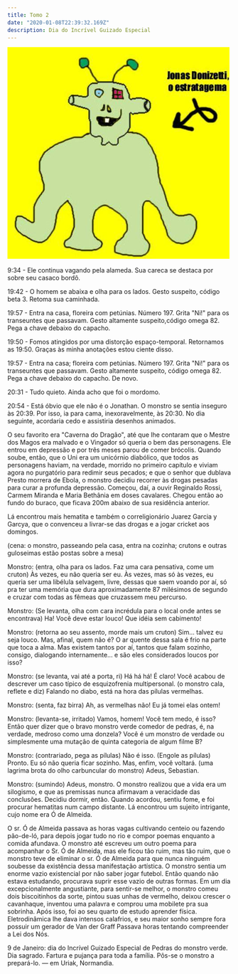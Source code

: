 ```yaml
---
title: Tomo 2
date: "2020-01-08T22:39:32.169Z"
description: Dia do Incrível Guizado Especial
---
```


![Jonas Donizete, o estratagema](../../assets/jd.jpg)

9:34 - Ele continua vagando pela alameda. Sua careca se destaca por sobre seu casaco bordô.

19:42 - O homem se abaixa e olha para os lados. Gesto suspeito, código beta 3. Retoma sua caminhada.

19:57 - Entra na casa, floreira com petúnias. Número 197. Grita "Ni!" para os transeuntes que passavam. Gesto altamente suspeito,código omega 82. Pega a chave debaixo do capacho.

19:50 - Fomos atingidos por uma distorção espaço-temporal. Retornamos as 19:50. Graças às minha anotações estou ciente disso.

19:57 - Entra na casa; floreira com petúnias. Número 197. Grita "Ni!" para os transeuntes que passavam. Gesto altamente suspeito, código omega 82. Pega a chave debaixo do capacho. De novo.

20:31 - Tudo quieto. Ainda acho que foi o mordomo.

20:54 - Está óbvio que ele não é o Jonathan.
O monstro se sentia inseguro às 20:39. Por isso, ia para cama, inexoravelmente, às 20:30. No dia seguinte, acordaria cedo e assistiria desenhos animados.

O seu favorito era "Caverna do Dragão", até que lhe contaram que o Mestre dos Magos era malvado e o Vingador só queria o bem das personagens. Ele entrou em depressão e por três meses parou de comer brócolis. Quando soube, então, que o Uni era um unicórnio diabólico, que todos as personagens haviam, na verdade, morrido no primeiro capítulo e viviam agora no purgatório para redimir seus pecados; e que o senhor que dublava Presto morrera de Ebola, o monstro decidiu recorrer às drogas pesadas para curar a profunda depressão. Começou, daí, a ouvir Reginaldo Rossi, Carmem Miranda e Maria Bethânia em doses cavalares. Chegou então ao fundo do buraco, que ficava 200m abaixo de sua residência anterior.

Lá encontrou mais hematita e também o correligionário Juarez Garcia y Garcya, que o convenceu a livrar-se das drogas e a jogar cricket aos domingos.

(cena: o monstro, passeando pela casa, entra na cozinha; crutons e outras guloseimas estão postas sobre a mesa)

Monstro: (entra, olha para os lados. Faz uma cara pensativa, come um cruton) Às vezes, eu não queria ser eu. Às vezes, mas só às vezes, eu queria ser uma libélula selvagem, livre, dessas que saem voando por aí, só pra ter uma memória que dura aproximadamente 87 milésimos de segundo e cruzar com todas as fêmeas que cruzassem meu percurso.

Monstro: (Se levanta, olha com cara incrédula para o local onde antes se encontrava) Ha! Você deve estar louco! Que idéia sem cabimento!

Monstro: (retorna ao seu assento, morde mais um cruton) Sim... talvez eu seja louco. Mas, afinal, quem não é? O ar quente dessa sala é frio na parte que toca a alma. Mas existem tantos por aí, tantos que falam sozinho, consigo, dialogando internamente... e são eles considerados loucos por isso?

Monstro: (se levanta, vai até a porta, ri) Há há há! É claro! Você acabou de descrever um caso típico de esquizofrenia multipersonal.
(o monstro cala, reflete e diz)
Falando no diabo, está na hora das pílulas vermelhas.

Monstro: (senta, faz birra) Ah, as vermelhas não! Eu já tomei elas ontem!

Monstro: (levanta-se, irritado) Vamos, homem! Você tem medo, é isso? Então quer dizer que o bravo monstro verde comedor de pedras, é, na verdade, medroso como uma donzela? Você é um monstro de verdade ou simplesmente uma mutação de quinta categoria de algum filme B?

Monstro: (contrariado, pega as pílulas) Não é isso. (Engole as pílulas) Pronto. Eu só não queria ficar sozinho. Mas, enfim, você voltará.
(uma lagrima brota do olho carbuncular do monstro) Adeus, Sebastian.

Monstro: (sumindo) Adeus, monstro.
O monstro realizou que a vida era um silogismo, e que as premissas nunca afirmavam a veracidade das conclusões. Decidiu dormir, então.
Quando acordou, sentiu fome, e foi procurar hematitas num campo distante. Lá encontrou um sujeito intrigante, cujo nome era Ó de Almeida.

O sr. Ó de Almeida passava as horas vagas cultivando centeio ou fazendo pão-de-ló, para depois jogar tudo no rio e compor poemas enquanto a comida afundava. O monstro até escreveu um outro poema para acompanhar o Sr. Ó de Almeida, mas ele ficou tão ruim, mas tão ruim, que o monstro teve de eliminar o sr. Ó de Almeida para que nunca ninguém soubesse da existência dessa manifestação artística.
O monstro sentia um enorme vazio existencial por não saber jogar futebol. Então quando não estava estudando, procurava suprir esse vazio de outras formas. Em um dia excepcionalmente angustiante, para sentir-se melhor, o monstro comeu dois biscoitinhos da sorte, pintou suas unhas de vermelho, deixou crescer o cavanhaque, inventou uma palavra e comprou uma mobilete pra sua sobrinha.
Após isso, foi ao seu quarto de estudo aprender física. Eletrodinâmica lhe dava intensos calafrios, e seu maior sonho sempre fora possuir um gerador de Van der Graff Passava horas tentando compreender a Lei dos Nós.

9 de Janeiro: dia do Incrível Guizado Especial de Pedras do monstro verde. Dia sagrado. Fartura e pujança para toda a família. Pôs-se o monstro a prepará-lo. — em Uriak, Normandia.